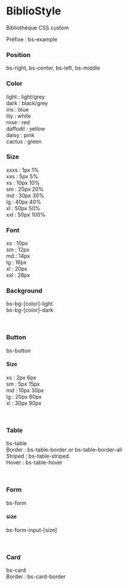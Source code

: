 # BiblioStyle
Bibliothèque CSS custom

Préfixe : bs-example

### Position
bs-right, bs-center, bs-left, bs-middle

### Color
light : light/grey <br>
dark : black/grey <br>
iris : blue <br>
lily : white <br>
rose : red <br>
daffodil : yellow <br>
daisy : pink <br>
cactus : green

### Size
xxxs : 1px 1% <br>
xxs : 5px 5% <br>
xs : 10px 10% <br>
sm : 20px 20% <br>
md : 30px 30% <br>
lg : 40px 40% <br>
xl : 50px 50% <br>
xxl : 50px 100% <br>

### Font
xs : 10px <br>
sm : 12px <br>
md : 14px <br>
lg : 16px <br>
xl : 20px <br>
xxl : 28px <br>

### Background
bs-bg-[color]-light <br>
bs-bg-[color]-dark 

<br>

### Button
bs-button
#### Size
xs : 2px 6px <br>
sm : 5px 15px <br>
md : 10px 30px <br>
lg : 20px 60px <br>
xl : 30px 90px 

<br>

### Table
bs-table <br>
Border : bs-table-border or bs-table-border-all <br>
Striped : bs-table-striped <br>
Hover : bs-table-hover

<br>

### Form
bs-form
#### size
bs-form-input-[size]

<br>

### Card
bs-card <br>
Border : bs-card-border


